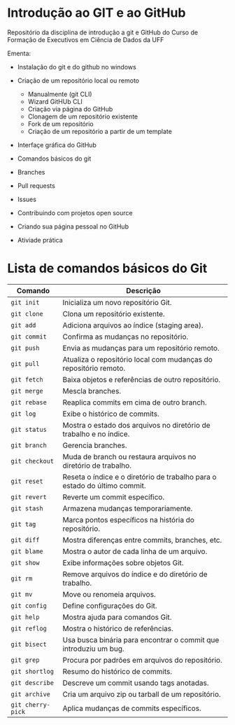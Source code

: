 # Introdução ao GIT e ao GitHub
Repositório da disciplina de introdução a git e GitHub do Curso de Formação de Executivos em Ciência de Dados da UFF

Ementa: 

- Instalação do git e do github no windows

- Criação de  um repositório local ou remoto
    - Manualmente (git CLI)
    - Wizard GitHUb CLI
    - Criação via página do GitHub
    - Clonagem de um repositório existente
    - Fork de um repositório
    - Criação de um repositório a partir de um template
- Interfaçe gráfica do GitHub
- Comandos básicos do git
- Branches
- Pull requests
- Issues
- Contribuindo com projetos open source
- Criando sua página pessoal no GitHub
- Ativiade prática

# Lista de comandos básicos do Git

| Comando         | Descrição                                                                 |
|-----------------|--------------------------------------------------------------------------|
| `git init`      | Inicializa um novo repositório Git.                                       |
| `git clone`     | Clona um repositório existente.                                           |
| `git add`       | Adiciona arquivos ao índice (staging area).                               |
| `git commit`    | Confirma as mudanças no repositório.                                      |
| `git push`      | Envia as mudanças para um repositório remoto.                             |
| `git pull`      | Atualiza o repositório local com mudanças do repositório remoto.          |
| `git fetch`     | Baixa objetos e referências de outro repositório.                         |
| `git merge`     | Mescla branches.                                                          |
| `git rebase`    | Reaplica commits em cima de outro branch.                                 |
| `git log`       | Exibe o histórico de commits.                                             |
| `git status`    | Mostra o estado dos arquivos no diretório de trabalho e no índice.        |
| `git branch`    | Gerencia branches.                                                        |
| `git checkout`  | Muda de branch ou restaura arquivos no diretório de trabalho.             |
| `git reset`     | Reseta o índice e o diretório de trabalho para o estado do último commit. |
| `git revert`    | Reverte um commit específico.                                             |
| `git stash`     | Armazena mudanças temporariamente.                                        |
| `git tag`       | Marca pontos específicos na história do repositório.                      |
| `git diff`      | Mostra diferenças entre commits, branches, etc.                           |
| `git blame`     | Mostra o autor de cada linha de um arquivo.                               |
| `git show`      | Exibe informações sobre objetos Git.                                      |
| `git rm`        | Remove arquivos do índice e do diretório de trabalho.                     |
| `git mv`        | Move ou renomeia arquivos.                                                |
| `git config`    | Define configurações do Git.                                              |
| `git help`      | Mostra ajuda para comandos Git.                                           |
| `git reflog`    | Mostra o histórico de referências.                                        |
| `git bisect`    | Usa busca binária para encontrar o commit que introduziu um bug.          |
| `git grep`      | Procura por padrões em arquivos do repositório.                           |
| `git shortlog`  | Resumo do histórico de commits.                                           |
| `git describe`  | Descreve um commit usando tags anotadas.                                  |
| `git archive`   | Cria um arquivo zip ou tarball de um repositório.                         |
| `git cherry-pick` | Aplica mudanças de commits específicos.                                 |





